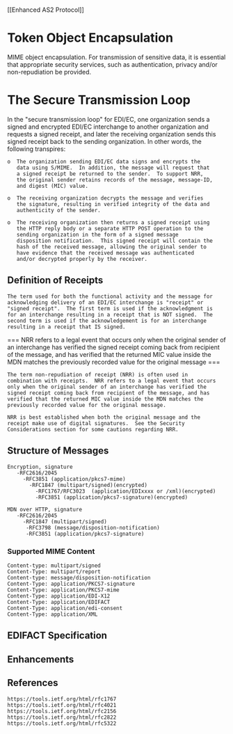 # 

\[\[Enhanced AS2 Protocol\]\]

# Token Object Encapsulation

MIME object encapsulation. For transmission of sensitive data, it is
essential that appropriate security services, such as authentication,
privacy and/or non-repudiation be provided.

# The Secure Transmission Loop

In the "secure transmission loop" for EDI/EC, one organization sends a
signed and encrypted EDI/EC interchange to another organization and
requests a signed receipt, and later the receiving organization sends
this signed receipt back to the sending organization. In other words,
the following transpires:

    o  The organization sending EDI/EC data signs and encrypts the
       data using S/MIME.  In addition, the message will request that
       a signed receipt be returned to the sender.  To support NRR,
       the original sender retains records of the message, message-ID,
       and digest (MIC) value.

    o  The receiving organization decrypts the message and verifies
       the signature, resulting in verified integrity of the data and
       authenticity of the sender.

    o  The receiving organization then returns a signed receipt using
       the HTTP reply body or a separate HTTP POST operation to the
       sending organization in the form of a signed message
       disposition notification.  This signed receipt will contain the
       hash of the received message, allowing the original sender to
       have evidence that the received message was authenticated
       and/or decrypted properly by the receiver.

## Definition of Receipts

    The term used for both the functional activity and the message for
    acknowledging delivery of an EDI/EC interchange is "receipt" or
    "signed receipt".  The first term is used if the acknowledgment is
    for an interchange resulting in a receipt that is NOT signed.  The
    second term is used if the acknowledgement is for an interchange
    resulting in a receipt that IS signed.

\=== NRR refers to a legal event that occurs only when the original
sender of an interchange has verified the signed receipt coming back
from recipient of the message, and has verified that the returned MIC
value inside the MDN matches the previously recorded value for the
original message ===

    The term non-repudiation of receipt (NRR) is often used in
    combination with receipts.  NRR refers to a legal event that occurs
    only when the original sender of an interchange has verified the
    signed receipt coming back from recipient of the message, and has
    verified that the returned MIC value inside the MDN matches the
    previously recorded value for the original message.

    NRR is best established when both the original message and the
    receipt make use of digital signatures.  See the Security
    Considerations section for some cautions regarding NRR.

## Structure of Messages

    Encryption, signature
       -RFC2616/2045
         -RFC3851 (application/pkcs7-mime)
           -RFC1847 (multipart/signed)(encrypted)
             -RFC1767/RFC3023  (application/EDIxxxx or /xml)(encrypted)
             -RFC3851 (application/pkcs7-signature)(encrypted)

    MDN over HTTP, signature
       -RFC2616/2045
         -RFC1847 (multipart/signed)
          -RFC3798 (message/disposition-notification)
          -RFC3851 (application/pkcs7-signature)

### Supported MIME Content

    Content-type: multipart/signed
    Content-Type: multipart/report
    Content-type: message/disposition-notification
    Content-Type: application/PKCS7-signature
    Content-Type: application/PKCS7-mime
    Content-Type: application/EDI-X12
    Content-Type: application/EDIFACT
    Content-Type: application/edi-consent
    Content-Type: application/XML

## EDIFACT Specification

## Enhancements

## References

    https://tools.ietf.org/html/rfc1767
    https://tools.ietf.org/html/rfc4021
    https://tools.ietf.org/html/rfc2156
    https://tools.ietf.org/html/rfc2822
    https://tools.ietf.org/html/rfc5322
